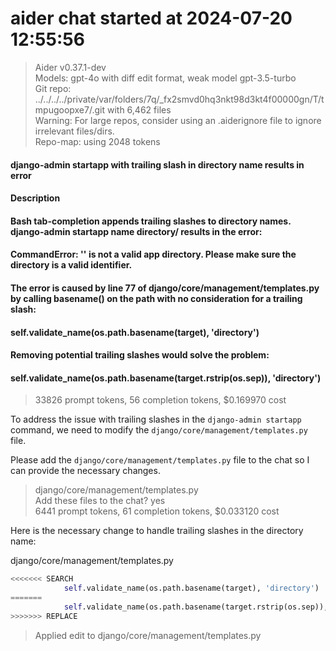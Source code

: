 
# aider chat started at 2024-07-20 12:55:56

> Aider v0.37.1-dev  
> Models: gpt-4o with diff edit format, weak model gpt-3.5-turbo  
> Git repo: ../../../../private/var/folders/7q/_fx2smvd0hq3nkt98d3kt4f00000gn/T/tmpugoopxe7/.git with 6,462 files  
> Warning: For large repos, consider using an .aiderignore file to ignore irrelevant files/dirs.  
> Repo-map: using 2048 tokens  

#### django-admin startapp with trailing slash in directory name results in error  
#### Description  
#### 	  
#### Bash tab-completion appends trailing slashes to directory names. django-admin startapp name directory/ results in the error:  
#### CommandError: '' is not a valid app directory. Please make sure the directory is a valid identifier.  
#### The error is caused by ​line 77 of django/core/management/templates.py by calling basename() on the path with no consideration for a trailing slash:  
#### self.validate_name(os.path.basename(target), 'directory')  
#### Removing potential trailing slashes would solve the problem:  
#### self.validate_name(os.path.basename(target.rstrip(os.sep)), 'directory')  
> 33826 prompt tokens, 56 completion tokens, $0.169970 cost  

To address the issue with trailing slashes in the `django-admin startapp` command, we need to modify the `django/core/management/templates.py` file.

Please add the `django/core/management/templates.py` file to the chat so I can provide the necessary changes.

> django/core/management/templates.py  
> Add these files to the chat? yes  
> 6441 prompt tokens, 61 completion tokens, $0.033120 cost  

Here is the necessary change to handle trailing slashes in the directory name:

django/core/management/templates.py
```python
<<<<<<< SEARCH
            self.validate_name(os.path.basename(target), 'directory')
=======
            self.validate_name(os.path.basename(target.rstrip(os.sep)), 'directory')
>>>>>>> REPLACE
```

> Applied edit to django/core/management/templates.py  
